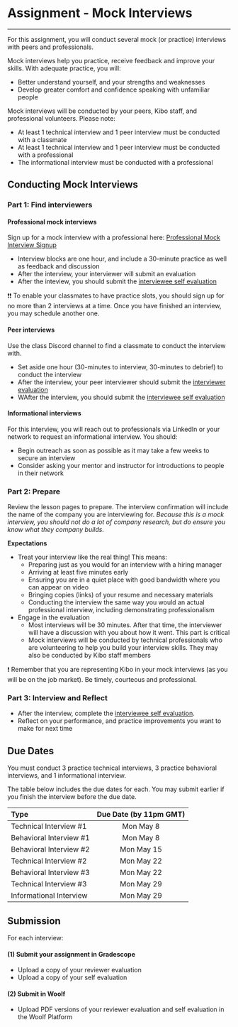 
# Assignment - Mock Interviews
-----
For this assignment, you will conduct several mock (or practice) interviews with peers and professionals. 

Mock interviews help you practice, receive feedback and improve your skills. With adequate practice, you will: 

- Better understand yourself, and your strengths and weaknesses
- Develop greater comfort and confidence speaking with unfamiliar people

Mock interviews will be conducted by your peers, Kibo staff, and professional volunteers. Please note:

- At least 1 technical interview and 1 peer interview must be conducted with a classmate
- At least 1 technical interview and 1 peer interview must be conducted with a professional
- The informational interview must be conducted with a professional


## Conducting Mock Interviews

### Part 1: Find interviewers

#### Professional mock interviews
Sign up for a mock interview with a professional here: <a href="https://lu.ma/kibo-mockinterviews" target="_blank">Professional Mock Interview Signup</a>

- Interview blocks are one hour, and include a 30-minute practice as well as feedback and discussion
- After the interview, your interviewer will submit an evaluation
- After the inteview, you should submit the <a href="https://forms.gle/xzL6N7VKfpbLrn8y8" target="_blank">interviewee self evaluation</a>

<aside> 
  ❗❗ To enable your classmates to have practice slots, you should sign up for no more than 2 interviews at a time. Once you have finished an interview, you may schedule another one. 
</aside>


#### Peer interviews
Use the class Discord channel to find a classmate to conduct the interview with. 

- Set aside one hour (30-minutes to interview, 30-minutes to debrief) to conduct the interview
- After the interview, your peer interviewer should submit the <a href="https://forms.gle/WLLEVSoir9dhRHhR9" target="_blank">interviewer evaluation</a>
- WAfter the interview, you should submit the <a href="https://forms.gle/xzL6N7VKfpbLrn8y8" target="_blank">interviewee self evaluation</a>


#### Informational interviews
For this interview, you will reach out to professionals via LinkedIn or your network to request an informational interview. You should:

- Begin outreach as soon as possible as it may take a few weeks to secure an interview 
- Consider asking your mentor and instructor for introductions to people in their network



### Part 2: Prepare 
Review the lesson pages to prepare. The interview confirmation will include the name of the company you are interviewing for. _Because this is a mock interview, you should not do a lot of company research, but do ensure you know what they company builds._ 

**Expectations**

- Treat your interview like the real thing! This means:
  - Preparing just as you would for an interview with a hiring manager
  - Arriving at least five minutes early 
  - Ensuring you are in a quiet place with good bandwidth where you can appear on video 
  - Bringing copies (links) of your resume and necessary materials
  - Conducting the interview the same way you would an actual professional interview, including demonstrating professionalism 
- Engage in the evaluation
  - Most interviews will be 30 minutes. After that time, the interviewer will have a discussion with you about how it went. This part is critical 
  - Mock interviews will be conducted by technical professionals who are volunteering to help you build your interview skills. They may also be conducted by Kibo staff members

<aside>
  ❗ Remember that you are representing Kibo in your mock interviews (as you will be on the job market). Be timely, courteous and professional.
  </aside>

### Part 3: Interview and Reflect
- After the interview, complete the <a href="https://forms.gle/xzL6N7VKfpbLrn8y8" target="_blank">interviewee self evaluation</a>. 
- Reflect on your performance, and practice improvements you want to make for next time



## Due Dates
You must conduct 3 practice technical interviews, 3 practice behavioral interviews, and 1 informational interview. 

The table below includes the due dates for each. You may submit earlier if you finish the interview before the due date. 

| Type                                      | Due Date (by 11pm GMT)    
| :---                                              |  :----: 
| Technical Interview #1                            | Mon May 8
| Behavioral Interview #1                           | Mon May 8
| Behavioral Interview #2                           | Mon May 15
| Technical Interview #2                            | Mon May 22
| Behavioral Interview #3                           | Mon May 22
| Technical Interview #3                            | Mon May 29
| Informational Interview                           | Mon May 29



## Submission

For each interview:

#### (1) Submit your assignment in Gradescope
- Upload a copy of your reviewer evaluation
- Upload a copy of your self evaluation


#### (2) Submit in Woolf
- Upload PDF versions of your reviewer evaluation and self evaluation in the Woolf Platform
